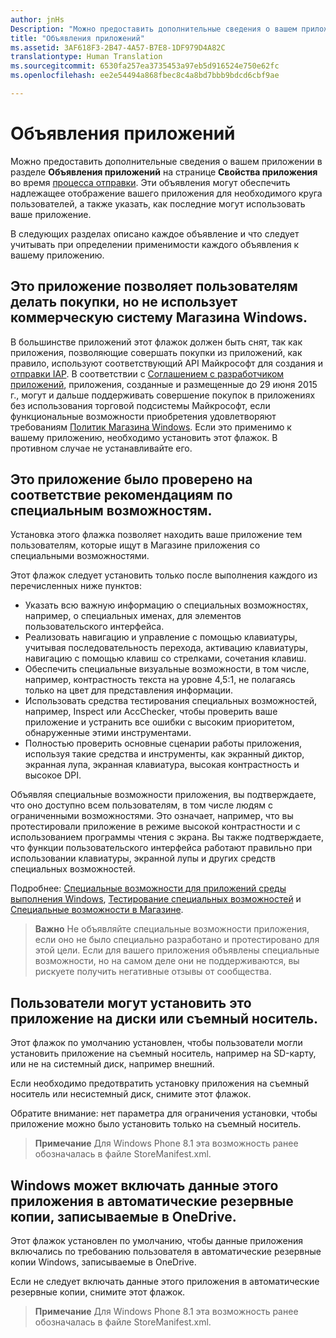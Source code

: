 ```yaml
---
author: jnHs
Description: "Можно предоставить дополнительные сведения о вашем приложении в разделе Объявления приложений на странице Свойства приложения во время процесса отправки."
title: "Объявления приложений"
ms.assetid: 3AF618F3-2B47-4A57-B7E8-1DF979D4A82C
translationtype: Human Translation
ms.sourcegitcommit: 6530fa257ea3735453a97eb5d916524e750e62fc
ms.openlocfilehash: ee2e54494a868fbec8c4a8bd7bbb9bdcd6cbf9ae

---
```


# Объявления приложений

Можно предоставить дополнительные сведения о вашем приложении в разделе **Объявления приложений** на странице **Свойства приложения** во время [процесса отправки](app-submissions.md). Эти объявления могут обеспечить надлежащее отображение вашего приложения для необходимого круга пользователей, а также указать, как последние могут использовать ваше приложение.

В следующих разделах описано каждое объявление и что следует учитывать при определении применимости каждого объявления к вашему приложению.

## Это приложение позволяет пользователям делать покупки, но не использует коммерческую систему Магазина Windows.

В большинстве приложений этот флажок должен быть снят, так как приложения, позволяющие совершать покупки из приложений, как правило, используют соответствующий API Майкрософт для создания и [отправки IAP](iap-submissions.md). В соответствии с [Соглашением с разработчиком приложений](https://msdn.microsoft.com/library/windows/apps/hh694058), приложения, созданные и размещенные до 29 июня 2015 г., могут и дальше поддерживать совершение покупок в приложениях без использования торговой подсистемы Майкрософт, если функциональные возможности приобретения удовлетворяют требованиям [Политик Магазина Windows](https://msdn.microsoft.com/library/windows/apps/dn764944.aspx#pol_10_8). Если это применимо к вашему приложению, необходимо установить этот флажок. В противном случае не устанавливайте его.

## Это приложение было проверено на соответствие рекомендациям по специальным возможностям.

Установка этого флажка позволяет находить ваше приложение тем пользователям, которые ищут в Магазине приложения со специальными возможностями.

Этот флажок следует установить только после выполнения каждого из перечисленных ниже пунктов:

-   Указать всю важную информацию о специальных возможностях, например, о специальных именах, для элементов пользовательского интерфейса.
-   Реализовать навигацию и управление с помощью клавиатуры, учитывая последовательность перехода, активацию клавиатуры, навигацию с помощью клавиш со стрелками, сочетания клавиш.
-   Обеспечить специальные визуальные возможности, в том числе, например, контрастность текста на уровне 4,5:1, не полагаясь только на цвет для представления информации.
-   Использовать средства тестирования специальных возможностей, например, Inspect или AccChecker, чтобы проверить ваше приложение и устранить все ошибки с высоким приоритетом, обнаруженные этими инструментами.
-   Полностью проверить основные сценарии работы приложения, используя такие средства и инструменты, как экранный диктор, экранная лупа, экранная клавиатура, высокая контрастность и высокое DPI.

Объявляя специальные возможности приложения, вы подтверждаете, что оно доступно всем пользователям, в том числе людям с ограниченными возможностями. Это означает, например, что вы протестировали приложение в режиме высокой контрастности и с использованием программы чтения с экрана. Вы также подтверждаете, что функции пользовательского интерфейса работают правильно при использовании клавиатуры, экранной лупы и других средств специальных возможностей.

Подробнее: [Специальные возможности для приложений среды выполнения Windows](https://msdn.microsoft.com/library/windows/apps/dn263101), [Тестирование специальных возможностей](https://msdn.microsoft.com/library/windows/apps/mt297664) и [Специальные возможности в Магазине](https://msdn.microsoft.com/library/windows/apps/mt297663).

> **Важно**  Не объявляйте специальные возможности приложения, если оно не было специально разработано и протестировано для этой цели. Если для вашего приложения объявлены специальные возможности, но на самом деле они не поддерживаются, вы рискуете получить негативные отзывы от сообщества.

## Пользователи могут установить это приложение на диски или съемный носитель.

Этот флажок по умолчанию установлен, чтобы пользователи могли установить приложение на съемный носитель, например на SD-карту, или не на системный диск, например внешний.

Если необходимо предотвратить установку приложения на съемный носитель или несистемный диск, снимите этот флажок.

Обратите внимание: нет параметра для ограничения установки, чтобы приложение можно было установить только на съемный носитель.

> **Примечание**  Для Windows Phone 8.1 эта возможность ранее обозначалась в файле StoreManifest.xml.

## Windows может включать данные этого приложения в автоматические резервные копии, записываемые в OneDrive.

Этот флажок установлен по умолчанию, чтобы данные приложения включались по требованию пользователя в автоматические резервные копии Windows, записываемые в OneDrive.

Если не следует включать данные этого приложения в автоматические резервные копии, снимите этот флажок.

> **Примечание**  Для Windows Phone 8.1 эта возможность ранее обозначалась в файле StoreManifest.xml.

 

 

 







<!--HONumber=Jun16_HO4-->


